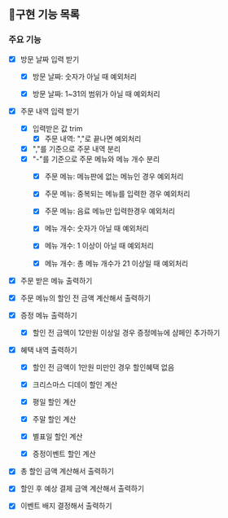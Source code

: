 ## 📝구현 기능 목록

### 주요 기능

- [x] 방문 날짜 입력 받기
    - [x] 방문 날짜: 숫자가 아닐 때 예외처리
    - [x] 방문 날짜: 1~31의 범위가 아닐 때 예외처리


- [x] 주문 내역 입력 받기
    - [x] 입력받은 값 trim
        - [x] 주문 내역: ","로 끝나면 예외처리
    - [x] ","를 기준으로 주문 내역 분리
    - [x] "-"를 기준으로 주문 메뉴와 메뉴 개수 분리
        - [x] 주문 메뉴: 메뉴판에 없는 메뉴인 경우 예외처리
        - [x] 주문 메뉴: 중복되는 메뉴를 입력한 경우 예외처리
        - [x] 주문 메뉴: 음료 메뉴만 입력한경우 예외처리
        - [x] 메뉴 개수: 숫자가 아닐 때 예외처리
        - [x] 메뉴 개수: 1 이상이 아닐 때 예외처리
        - [x] 메뉴 개수: 총 메뉴 개수가 21 이상일 때 예외처리


- [x] 주문 받은 메뉴 출력하기


- [x] 주문 메뉴의 할인 전 금액 계산해서 출력하기


- [x] 증정 메뉴 출력하기
    - [x] 할인 전 금액이 12만원 이상일 경우 증정메뉴에 샴페인 추가하기


- [x] 혜택 내역 출력하기
    - [x] 할인 전 금액이 1만원 미만인 경우 할인혜택 없음
    - [x] 크리스마스 디데이 할인 계산
    - [x] 평일 할인 계산
    - [x] 주말 할인 계산
    - [x] 별표일 할인 계산
    - [x] 증정이벤트 할인 계산


- [x] 총 할인 금액 계산해서 출력하기


- [x] 할인 후 예상 결제 금액 계산해서 출력하기


- [x] 이벤트 배지 결정해서 출력하기